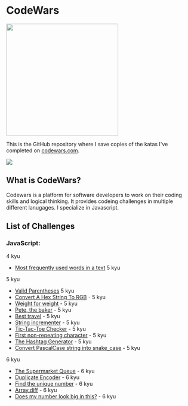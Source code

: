 # CodeWars

<img src="https://miro.medium.com/max/800/0*A9tl7UqgiAG7RNoz.webp" width=300 />

This is the GitHub repository where I save copies of the katas I've completed on
[codewars.com](https://www.codewars.com/).

<img src="https://www.codewars.com/users/SachiGoto/badges/large">

## What is CodeWars?

Codewars is a platform for software developers to work on their coding skills and logical thinking.
It provides codeing challenges in multiple different lanugages. I specialize in Javascript. 

## List of Challenges

### JavaScript:

4 kyu
* [Most frequently used words in a text](/5kyu/mostFrequentlyUsedWords-4kyu.js) 5 kyu

5 kyu
* [Valid Parentheses](/5kyu/valid-parentheses-5kyu.js) 5 kyu
* [Convert A Hex String To RGB](/5kyu/convert-a-hex-string-5kyu.js) - 5 kyu
* [Weight for weight](/5kyu/weight-for-weight-5kyu.js) - 5 kyu
* [Pete, the baker](/5kyu/pete-theBaker-5kyu.js) - 5 kyu
* [Best travel](/5kyu/bestTravel-5kyu.js) - 5 kyu
* [String incrementer](/5kyu/stringincrementer-5kyu.js) - 5 kyu
* [Tic-Tac-Toe Checker](/5kyu/tic-tac-toe-checker-5kyu.js) - 5 kyu
* [First non-repeating character](/5kyu/firstNonRepeatingCharacter-5kyu.js) - 5 kyu
* [The Hashtag Generator](/5kyu/theHashtagGenerator-5kyu.js) - 5 kyu
* [Convert PascalCase string into snake_case](/5kyu/convert-a-hex-string-5kyu.js) - 5 kyu

6 kyu
* [The Supermarket Queue](/6kyu/theSupermarketQueue-6kyu.js) - 6 kyu
* [Duplicate Encoder](/6kyu/duplicateEncoder-6kyu.js) - 6 kyu
* [Find the unique number](/6kyu/findTheUniqueNumber-6kyu.js) - 6 kyu
* [Array.diff](/6kyu/array.diff-6kyu.js) - 6 kyu
* [Does my number look big in this?](/6kyu/doesMyNumberLookBigInThis-6kyu.js) - 6 kyu

